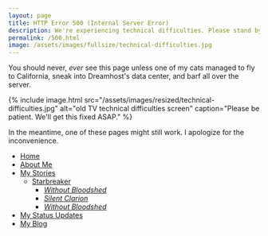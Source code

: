 ```yaml
---
layout: page
title: HTTP Error 500 (Internal Server Error)
description: We're experiencing technical difficulties. Please stand by.
permalink: /500.html
image: /assets/images/fullsize/technical-difficulties.jpg
---
```

You should never, *ever* see this page unless one of my cats managed to fly to California, sneak into Dreamhost's data center, and barf all over the server.

{% include image.html src="/assets/images/resized/technical-difficulties.jpg" alt="old TV technical difficulties screen" caption="Please be patient. We'll get this fixed ASAP." %}

In the meantime, one of these pages might still work. I apologize for the inconvenience.

* [Home](/)
* [About Me](/about/)
* [My Stories](/stories/)
  * [Starbreaker](/stories/starbreaker)
    * [*Without Bloodshed*](/stories/starbreaker/without-bloodshed/)
    * [*Silent Clarion*](/stories/starbreaker/silent-clarion/)
    * [*Without Bloodshed*](/stories/starbreaker/blackened-phoenix/)
* [My Status Updates](/status/)
* [My Blog](/blog/)